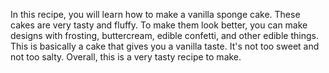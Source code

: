 In this recipe, you will learn how to make a vanilla sponge cake. These cakes are very tasty and fluffy. To make them look better, you can make designs with frosting, buttercream, edible confetti, and other edible things. This is basically a cake that gives you a vanilla taste. It's not too sweet and not too salty. Overall, this is a very tasty recipe to make.